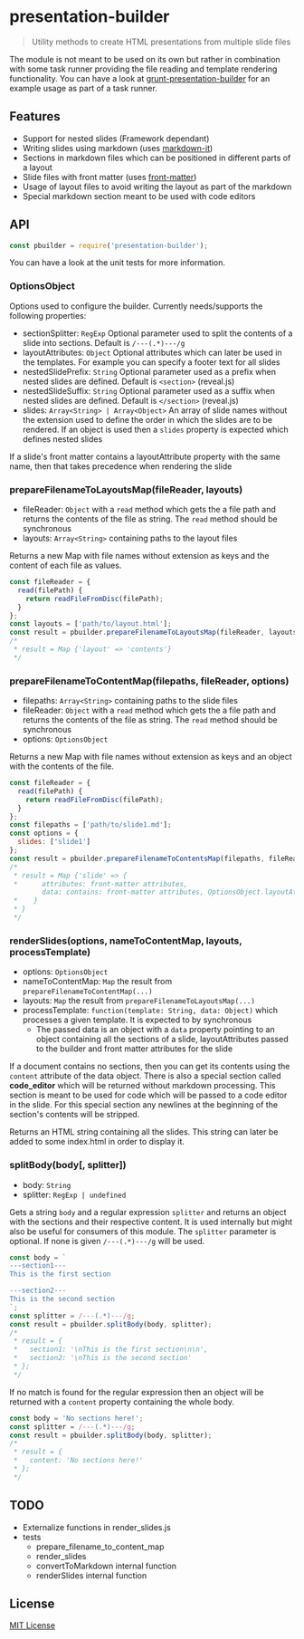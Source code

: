 # presentation-builder

> Utility methods to create HTML presentations from multiple slide files

The module is not meant to be used on its own but rather in combination with some task runner providing the file reading and template rendering functionality.
You can have a look at [grunt-presentation-builder](https://github.com/nponiros/grunt_presentation_builder) for an example usage as part of a task runner.

## Features

* Support for nested slides (Framework dependant)
* Writing slides using markdown (uses [markdown-it](https://www.npmjs.com/package/markdown-it))
* Sections in markdown files which can be positioned in different parts of a layout
* Slide files with front matter (uses [front-matter](https://www.npmjs.com/package/front-matter))
* Usage of layout files to avoid writing the layout as part of the markdown
* Special markdown section meant to be used with code editors

## API

```js
const pbuilder = require('presentation-builder');
```

You can have a look at the unit tests for more information.

### OptionsObject

Options used to configure the builder. Currently needs/supports the following properties:

* sectionSplitter: `RegExp` Optional parameter used to split the contents of a slide into sections. Default is `/---(.*)---/g`
* layoutAttributes: `Object` Optional attributes which can later be used in the templates. For example you can specify a footer text for all slides
* nestedSlidePrefix: `String` Optional parameter used as a prefix when nested slides are defined. Default is `<section>` (reveal.js)
* nestedSlideSuffix: `String` Optional parameter used as a suffix when nested slides are defined. Default is `</section>` (reveal.js)
* slides: `Array<String> | Array<Object>` An array of slide names without the extension used to define the order in which the slides are to be rendered. If an object is used then a `slides` property is expected which defines nested slides

If a slide's front matter contains a layoutAttribute property with the same name, then that takes precedence when rendering the slide

### prepareFilenameToLayoutsMap(fileReader, layouts)

* fileReader: `Object` with a `read` method which gets the a file path and returns the contents of the file as string. The `read` method should be synchronous
* layouts: `Array<String>` containing paths to the layout files

Returns a new Map with file names without extension as keys and the content of each file as values.

```js
const fileReader = {
  read(filePath) {
    return readFileFromDisc(filePath);
  }
};
const layouts = ['path/to/layout.html'];
const result = pbuilder.prepareFilenameToLayoutsMap(fileReader, layouts);
/*
 * result = Map {'layout' => 'contents'}
 */
```

### prepareFilenameToContentMap(filepaths, fileReader, options)

* filepaths: `Array<String>` containing paths to the slide files
* fileReader: `Object` with a `read` method which gets the a file path and returns the contents of the file as string. The `read` method should be synchronous
* options: `OptionsObject`

Returns a new Map with file names without extension as keys and an object with the contents of the file.

```js
const fileReader = {
  read(filePath) {
    return readFileFromDisc(filePath);
  }
};
const filepaths = ['path/to/slide1.md'];
const options = {
  slides: ['slide1']
};
const result = pbuilder.prepareFilenameToContentsMap(filepaths, fileReader, options);
/*
 * result = Map {'slide' => {
 *      attributes: front-matter attributes,
        data: contains: front-matter attributes, OptionsObject.layoutAttributes, the sections of the markdown file (not processed by markdown yet)
 *    }
 * }
 */
```

### renderSlides(options, nameToContentMap, layouts, processTemplate)

* options: `OptionsObject`
* nameToContentMap: `Map` the result from `prepareFilenameToContentMap(...)`
* layouts: `Map` the result from `prepareFilenameToLayoutsMap(...)`
* processTemplate: `function(template: String, data: Object)` which processes a given template. It is expected to by synchronous
  * The passed data is an object with a `data` property pointing to an object containing all the sections of a slide, layoutAttributes passed to the builder and front matter attributes for the slide

If a document contains no sections, then you can get its contents using the `content` attribute of the data object.
There is also a special section called **code_editor** which will be returned without markdown processing. This section is meant to be used for code which will be passed to a code editor in the slide. For this special section any newlines at the beginning of the section's contents will be stripped.

Returns an HTML string containing all the slides. This string can later be added to some index.html in order to display it.

### splitBody(body[, splitter])

* body: `String`
* splitter: `RegExp | undefined`

Gets a string `body` and a regular expression `splitter` and returns an object with the sections and their respective content. It is used internally but might also be useful for consumers of this module.
The `splitter` parameter is optional. If none is given `/---(.*)---/g` will be used.

```js
const body = `
---section1---
This is the first section

---section2---
This is the second section
`;
const splitter = /---(.*)---/g;
const result = pbuilder.splitBody(body, splitter);
/*
 * result = {
 *   section1: '\nThis is the first section\n\n',
 *   section2: '\nThis is the second section'
 * };
 */
```

If no match is found for the regular expression then an object will be returned with a `content` property containing the whole body.

```js
const body = 'No sections here!';
const splitter = /---(.*)---/g;
const result = pbuilder.splitBody(body, splitter);
/*
 * result = {
 *   content: 'No sections here!'
 * };
 */
```

## TODO

* Externalize functions in render_slides.js
* tests
  * prepare_filename_to_content_map
  * render_slides
  * convertToMarkdown internal function
  * renderSlides internal function

## License

[MIT License](./LICENSE)
